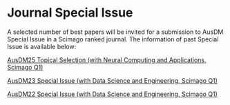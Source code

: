 
# Journal Special Issue

A selected number of best papers will be invited for a submission to AusDM Special Issue in a Scimago ranked journal. The information of past Special Issue is available below: 

[AusDM25 Topical Selection (with Neural Computing and Applications, Scimago Q1)](https://link.springer.com/journal/521/updates/27706702)

[AusDM23 Special Issue (with Data Science and Engineering, Scimago Q1)](https://link.springer.com/collections/feciibbfdd)

[AusDM22 Special Issue (with Data Science and Engineering, Scimago Q1)](https://link.springer.com/article/10.1007/s41019-024-00247-w) 



